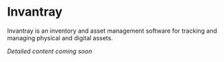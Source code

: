 # Invantray

Invantray is an inventory and asset management software for tracking and managing physical and digital assets.

*Detailed content coming soon*

